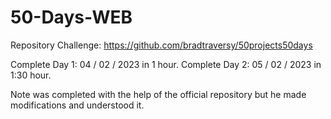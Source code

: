 # 50-Days-WEB

Repository Challenge: 
https://github.com/bradtraversy/50projects50days

Complete Day 1: 04 / 02 / 2023 in 1 hour.
Complete Day 2: 05 / 02 / 2023 in 1:30 hour. 

Note was completed with the help of the official repository but he made modifications and understood it.



